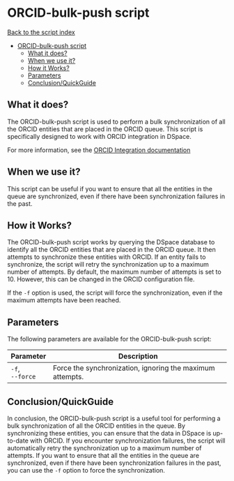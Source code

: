 # ORCID-bulk-push script
[Back to the script index](index.md)
<!-- TOC -->
* [ORCID-bulk-push script](#orcid-bulk-push-script)
  * [What it does?](#what-it-does)
  * [When we use it?](#when-we-use-it)
  * [How it Works?](#how-it-works)
  * [Parameters](#parameters)
  * [Conclusion/QuickGuide](#conclusionquickguide)
<!-- TOC -->
## What it does?

The ORCID-bulk-push script is used to perform a bulk synchronization of all the ORCID entities that are placed in the
ORCID queue. This script is specifically designed to work with ORCID integration in DSpace.

For more information,
see the [ORCID Integration documentation](https://wiki.lyrasis.org/display/DSDOC7x/ORCID+Integration)


## When we use it?

This script can be useful if you want to ensure that all the entities in the queue are synchronized, even if there have
been synchronization failures in the past.

## How it Works?

The ORCID-bulk-push script works by querying the DSpace database to identify all the ORCID entities that are placed in
the ORCID queue. It then attempts to synchronize these entities with ORCID. If an entity fails to synchronize, the
script will retry the synchronization up to a maximum number of attempts. By default, the maximum number of attempts is
set to 10. However, this can be changed in the ORCID configuration file.

If the `-f` option is used, the script will force the synchronization, even if the maximum attempts have been reached.

## Parameters

The following parameters are available for the ORCID-bulk-push script:

| Parameter            | Description                                               |
|----------------------|-----------------------------------------------------------|
| `-f`, <br/>`--force` | Force the synchronization, ignoring the maximum attempts. |

## Conclusion/QuickGuide

In conclusion, the ORCID-bulk-push script is a useful tool for performing a bulk synchronization of all the ORCID
entities in the queue. By synchronizing these entities, you can ensure that the data in DSpace is up-to-date with ORCID.
If you encounter synchronization failures, the script will automatically retry the synchronization up to a maximum
number of attempts. If you want to ensure that all the entities in the queue are synchronized, even if there have been
synchronization failures in the past, you can use the `-f` option to force the synchronization.
